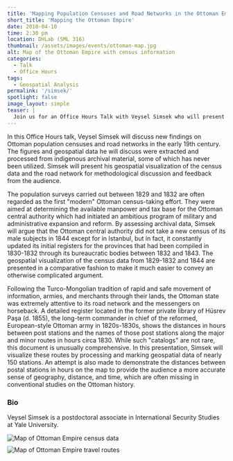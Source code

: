 ```yaml
---
title: 'Mapping Population Censuses and Road Networks in the Ottoman Empire, c. 1830-40'
short_title: 'Mapping the Ottoman Empire'
date: 2018-04-10
time: 2:30 pm
location: DHLab (SML 316)
thumbnail: /assets/images/events/ottoman-map.jpg
alt: Map of the Ottoman Empire with census information
categories:
  - Talk
  - Office Hours
tags:
  - Geospatial Analysis
permalink: '/simsek/'
spotlight: false
image_layout: simple
teaser: |
  Join us for an Office Hours Talk with Veysel Simsek who will present his project that maps the Ottoman empire.
---
```

In this Office Hours talk, Veysel Simsek will discuss new findings on Ottoman population censuses and road networks in the early 19th century. The figures and geospatial data he will discuss were extracted and processed from indigenous archival material, some of which has never been utilized. Simsek will present his geospatial visualization of the census data and the road network for methodological discussion and feedback from the audience.

The population surveys carried out between 1829 and 1832 are often regarded as the first "modern" Ottoman census-taking effort. They were aimed at determining the available manpower and tax base for the Ottoman central authority which had initiated an ambitious program of military and administrative expansion and reform. By assessing archival data, Simsek will argue that the Ottoman central authority did not take a new census of its male subjects in 1844 except for in Istanbul, but in fact, it constantly updated its initial registers for the provinces that had been compiled in 1830-1832 through its bureaucratic bodies between 1832 and 1843. The geospatial visualization of the census data from 1829-1832 and 1844 are presented in a comparative fashion to make it much easier to convey an otherwise complicated argument.

Following the Turco-Mongolian tradition of rapid and safe movement of information, armies, and merchants through their lands, the Ottoman state was extremely attentive to its road network and the messengers on horseback. A detailed register located in the former private library of Hüsrev Paşa (d. 1855), the long-term commander in chief of the reformed, European-style Ottoman army in 1820s-1830s, shows the distances in hours between post stations and the names of those post stations along the major and minor routes in hours circa 1830. While such "catalogs" are not rare, this document is unusually comprehensive. In this presentation, Simsek will visualize these routes by processing and marking geospatial data of nearly 150 stations. An attempt is also made to demonstrate the distances between postal stations in hours on the map to provide the audience a more accurate sense of geography, distance, and time, which are often missing in conventional studies on the Ottoman history.

### Bio
Veysel Simsek is a postdoctoral associate in International Security Studies at Yale University.

<img src='{{site.baseurl}}/assets/images/events/simsek02.jpg'
     alt='Map of Ottoman Empire census data'
     style='float: left; margin-right: 10px; padding-bottom: 10px' />
<img src='{{site.baseurl}}/assets/images/events/simsek03.jpg'
     alt='Map of Ottoman Empire travel routes'
     style='float: left; margin-right: 10px;' />
